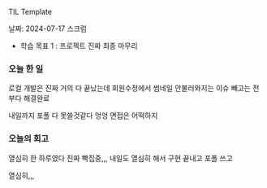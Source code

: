
TIL Template

날짜: 2024-07-17
스크럼
- 학습 목표 1 : 프로젝트 진짜 최종 마무리

### 오늘 한 일

로컬 개발은 진짜 거의 다 끝났는데
회원수정에서 썸네일 안불러와지는 이슈 빼고는 전부다 해결완료

내일까지 포폴 다 못쓸것같다 엉엉
면접은 어떡하지

### 오늘의 회고
열심히 한 하루였다 진짜 빡집중,,,
내일도 열심히 해서 구현 끝내고 포폴 쓰고

열심히,,,
